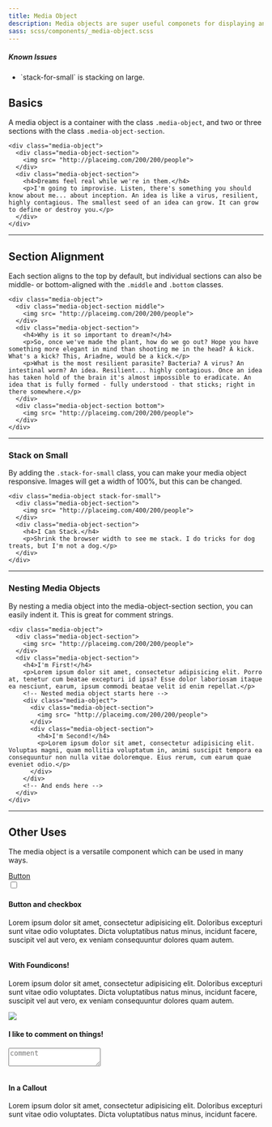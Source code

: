 ```yaml
---
title: Media Object
description: Media objects are super useful componets for displaying an item, usually an image, alongside some content, usually text. You could put lists, grids, or even other media objects inside.
sass: scss/components/_media-object.scss
---
```



<div class="alert callout">
  <h5>Known Issues</h5>
  <ul>
    <li>`stack-for-small` is stacking on large.</li>
  </ul>
</div>



## Basics

A media object is a container with the class `.media-object`, and two or three sections with the class `.media-object-section`.

```html_example
<div class="media-object">
  <div class="media-object-section">
    <img src= "http://placeimg.com/200/200/people">
  </div>
  <div class="media-object-section">
    <h4>Dreams feel real while we're in them.</h4>
    <p>I'm going to improvise. Listen, there's something you should know about me... about inception. An idea is like a virus, resilient, highly contagious. The smallest seed of an idea can grow. It can grow to define or destroy you.</p>
  </div>
</div>
```

---

## Section Alignment

Each section aligns to the top by default, but individual sections can also be middle- or bottom-aligned with the `.middle` and `.bottom` classes.

```html_example
<div class="media-object">
  <div class="media-object-section middle">
    <img src= "http://placeimg.com/200/200/people">
  </div>
  <div class="media-object-section">
    <h4>Why is it so important to dream?</h4>
    <p>So, once we've made the plant, how do we go out? Hope you have something more elegant in mind than shooting me in the head? A kick. What's a kick? This, Ariadne, would be a kick.</p>
    <p>What is the most resilient parasite? Bacteria? A virus? An intestinal worm? An idea. Resilient... highly contagious. Once an idea has taken hold of the brain it's almost impossible to eradicate. An idea that is fully formed - fully understood - that sticks; right in there somewhere.</p>
  </div>
  <div class="media-object-section bottom">
    <img src= "http://placeimg.com/200/200/people">
  </div>
</div>
```

---

### Stack on Small

By adding the `.stack-for-small` class, you can make your media object responsive. Images will get a width of 100%, but this can be changed.

```html_example
<div class="media-object stack-for-small">
  <div class="media-object-section">
    <img src= "http://placeimg.com/400/200/people">
  </div>
  <div class="media-object-section">
    <h4>I Can Stack.</h4>
    <p>Shrink the browser width to see me stack. I do tricks for dog treats, but I'm not a dog.</p>
  </div>
</div>
```

---

### Nesting Media Objects

By nesting a media object into the media-object-section section, you can easily indent it. This is great for comment strings.

```html_example
<div class="media-object">
  <div class="media-object-section">
    <img src= "http://placeimg.com/200/200/people">
  </div>
  <div class="media-object-section">
    <h4>I'm First!</h4>
    <p>Lorem ipsum dolor sit amet, consectetur adipisicing elit. Porro at, tenetur cum beatae excepturi id ipsa? Esse dolor laboriosam itaque ea nesciunt, earum, ipsum commodi beatae velit id enim repellat.</p>
    <!-- Nested media object starts here -->
    <div class="media-object">
      <div class="media-object-section">
        <img src= "http://placeimg.com/200/200/people">
      </div>
      <div class="media-object-section">
        <h4>I'm Second!</h4>
        <p>Lorem ipsum dolor sit amet, consectetur adipisicing elit. Voluptas magni, quam mollitia voluptatum in, animi suscipit tempora ea consequuntur non nulla vitae doloremque. Eius rerum, cum earum quae eveniet odio.</p>
      </div>
    </div>
    <!-- And ends here -->
  </div>
</div>
```

---

## Other Uses

The media object is a versatile component which can be used in many ways.

<div class="row small-up-1 large-up-2">
  <div class="column">
    <div class="media-object">
      <div class="media-object-section">
        <a href="#" class="button">Button</a>
        <form>
          <input id="checkbox1" type="checkbox">
        </form>
      </div>
      <div class="media-object-section">
        <h4>Button and checkbox</h4>
        <p>Lorem ipsum dolor sit amet, consectetur adipisicing elit. Doloribus excepturi sunt vitae odio voluptates. Dicta voluptatibus natus minus, incidunt facere, suscipit vel aut vero, ex veniam consequuntur dolores quam autem.</p>
      </div>
    </div>
  </div>
  <div class="column">
    <div class="media-object">
      <div class="media-object-section">
        <i class="fi-comments" style="font-size: 32px"></i>
      </div>
      <div class="media-object-section">
        <h4>With Foundicons!</h4>
        <p>Lorem ipsum dolor sit amet, consectetur adipisicing elit. Doloribus excepturi sunt vitae odio voluptates. Dicta voluptatibus natus minus, incidunt facere, suscipit vel aut vero, ex veniam consequuntur dolores quam autem.</p>
      </div>
    </div>
  </div>
  <div class="column">
    <div class="media-object">
      <div class="media-object-section">
        <img src= "http://placeimg.com/200/200/people">
      </div>
      <div class="media-object-section">
        <h4>I like to comment on things!</h4>
        <form>
          <label>
            <textarea placeholder="comment"></textarea>
          </label>
        </form>
      </div>
    </div>
  </div>
  <div class="column">
    <div class="media-object callout secondary">
      <div class="media-object-section">
        <i class="fi-comments" style="font-size: 32px"></i>
      </div>
      <div class="media-object-section middle">
        <h4>In a Callout</h4>
        <p>Lorem ipsum dolor sit amet, consectetur adipisicing elit. Doloribus excepturi sunt vitae odio voluptates. Dicta voluptatibus natus minus, incidunt facere.</p>
      </div>
    </div>
  </div>
</div>
